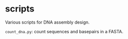 # scripts

Various scripts for DNA assembly design.

`count_dna.py`: count sequences and basepairs in a FASTA.
